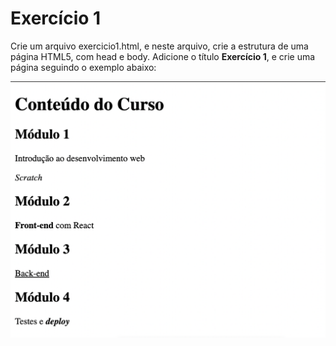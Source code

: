 # Exercício 1

Crie um arquivo exercicio1.html, e neste arquivo, crie a estrutura de uma página HTML5, com head e body. Adicione o título **Exercício 1**, e crie uma página seguindo o exemplo abaixo:

![Exercício](./assets/exercicio1.png)
